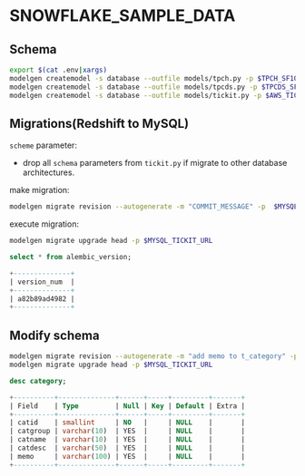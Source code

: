 # SNOWFLAKE_SAMPLE_DATA 

## Schema 

~~~bash
export $(cat .env|xargs)
modelgen createmodel -s database --outfile models/tpch.py -p $TPCH_SF10_URL -a
modelgen createmodel -s database --outfile models/tpcds.py -p $TPCDS_SF10TCL_URL -a
modelgen createmodel -s database --outfile models/tickit.py -p $AWS_TICKIT_URL -a --schema tickit
~~~

## Migrations(Redshift to MySQL)

`scheme` parameter:

- drop all `schema` parameters from `tickit.py` if migrate to other database architectures.


make migration:

~~~bash
modelgen migrate revision --autogenerate -m "COMMIT_MESSAGE" -p  $MYSQL_TICKIT_URL
~~~

execute migration:

~~~bash
modelgen migrate upgrade head -p $MYSQL_TICKIT_URL
~~~

~~~sql
select * from alembic_version;

+--------------+
| version_num  |
+--------------+
| a82b89ad4982 |
+--------------+
~~~

## Modify schema

~~~bash
modelgen migrate revision --autogenerate -m "add memo to t_category" -p  $MYSQL_TICKIT_URL
modelgen migrate upgrade head -p $MYSQL_TICKIT_URL
~~~

~~~sql
desc category;

+----------+--------------+------+-----+---------+-------+
| Field    | Type         | Null | Key | Default | Extra |
+----------+--------------+------+-----+---------+-------+
| catid    | smallint     | NO   |     | NULL    |       |
| catgroup | varchar(10)  | YES  |     | NULL    |       |
| catname  | varchar(10)  | YES  |     | NULL    |       |
| catdesc  | varchar(50)  | YES  |     | NULL    |       |
| memo     | varchar(100) | YES  |     | NULL    |       |
+----------+--------------+------+-----+---------+-------+
~~~